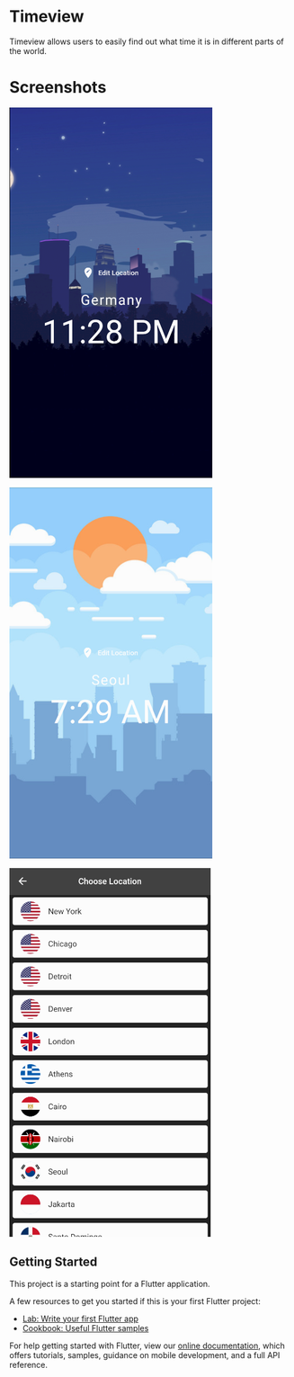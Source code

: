 # Timeview

Timeview allows users to easily find out what time it is in different parts of the world. 

# Screenshots

![Night Time](https://github.com/hunterhines34/timeview/blob/master/screenshot1.png)

![Day Time](https://github.com/hunterhines34/timeview/blob/master/screenshot2.png)

![Locations](https://github.com/hunterhines34/timeview/blob/master/screenshot3.png)

## Getting Started

This project is a starting point for a Flutter application.

A few resources to get you started if this is your first Flutter project:

- [Lab: Write your first Flutter app](https://flutter.dev/docs/get-started/codelab)
- [Cookbook: Useful Flutter samples](https://flutter.dev/docs/cookbook)

For help getting started with Flutter, view our
[online documentation](https://flutter.dev/docs), which offers tutorials,
samples, guidance on mobile development, and a full API reference.
